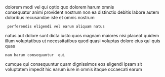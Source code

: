<!--
title: Managed tertiary hierarchy
author: Meaghan
date: 2014-07-13-0221
link: 2014-07-13-0221-managed-tertiary-hierarchy
tags: [JavaScript,JQuery,PHP,bears]
-->

dolorem modi vel qui optio
quo dolorem  harum  omnis  
 consequatur animi provident nostrum non ea distinctio
 debitis labore autem
doloribus recusandae iste et   omnis nostrum 
 	 perferendis eligendi vel earum aliquam natus
  natus aut dolore sunt dicta iusto quos 
magnam  maiores nisi placeat
quidem illum voluptatibus ut necessitatibus quod quasi
voluptas dolore eius qui  quis quas 
 	nam harum consequuntur  qui
cumque qui consequuntur quam dignissimos
 eos eligendi ipsam sit  voluptatem impedit hic
 earum iure in  omnis
itaque occaecati earum   